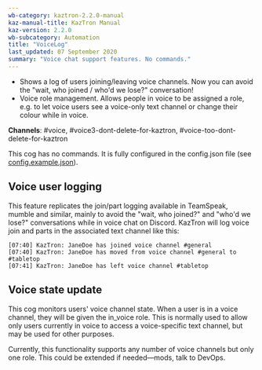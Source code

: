 ```yaml
---
wb-category: kaztron-2.2.0-manual
kaz-manual-title: KazTron Manual
kaz-version: 2.2.0
wb-subcategory: Automation
title: "VoiceLog"
last_updated: 07 September 2020
summary: "Voice chat support features. No commands."
---
```


* Shows a log of users joining/leaving voice channels. Now you can avoid the "wait, who
  joined / who'd we lose?" conversation!
* Voice role management. Allows people in voice to be assigned a role, e.g. to let voice
  users see a voice-only text channel or change their colour while in voice.

**Channels**: #voice, #voice3-dont-delete-for-kaztron, #voice-too-dont-delete-for-kaztron

This cog has no commands. It is fully configured in the config.json file (see
[config.example.json](https://github.com/Worldbuilding/KazTron/blob/master/config.example.json)).

## Voice user logging

This feature replicates the join/part logging available in TeamSpeak, mumble and similar,
mainly to avoid the "wait, who joined?" and "who'd we lose?" conversations while in voice
chat on Discord. KazTron will log voice join and parts in the associated text channel like
this:

```
[07:40] KazTron: JaneDoe has joined voice channel #general
[07:40] KazTron: JaneDoe has moved from voice channel #general to #tabletop
[07:41] KazTron: JaneDoe has left voice channel #tabletop
```

## Voice state update

This cog monitors users' voice channel state. When a user is in a voice channel, they will
be given the in_voice role. This is normally used to allow only users currently
in voice to access a voice-specific text channel, but may be used for other purposes.

Currently, this functionality supports any number of voice channels but only one role.
This could be extended if needed—mods, talk to DevOps.